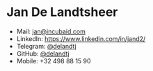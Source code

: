 # Jan De Landtsheer

- Mail: [jan@incubaid.com](mailto:jan@incubaid.com)
- LinkedIn: https://www.linkedin.com/in/jand2/
- Telegram: [@delandtj](https://t.me/delandtj)
- GitHub: [@delandtj](https://github.com/delandtj)
- Mobile: +32 498 88 15 90